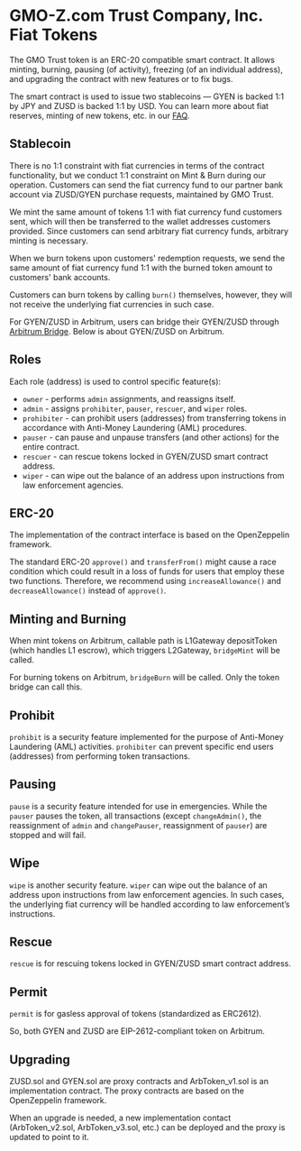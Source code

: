 # GMO-Z.com Trust Company, Inc. Fiat Tokens

The GMO Trust token is an ERC-20 compatible smart contract. It allows minting, burning, pausing (of activity), freezing (of an individual address), and upgrading the contract with new features or to fix bugs.

The smart contract is used to issue two stablecoins — GYEN is backed 1:1 by JPY and ZUSD is backed 1:1 by USD. You can learn more about fiat reserves, minting of new tokens, etc. in our [FAQ](https://stablecoin.z.com/).

## Stablecoin

There is no 1:1 constraint with fiat currencies in terms of the contract functionality, but we conduct 1:1 constraint on Mint & Burn during our operation. Customers can send the fiat currency fund to our partner bank account via ZUSD/GYEN purchase requests, maintained by GMO Trust.

We mint the same amount of tokens 1:1 with fiat currency fund customers sent, which will then be transferred to the wallet addresses customers provided. Since customers can send arbitrary fiat currency funds, arbitrary minting is necessary.

When we burn tokens upon customers' redemption requests, we send the same amount of fiat currency fund 1:1 with the burned token amount to customers' bank accounts. 

Customers can burn tokens by calling `burn()` themselves, however, they will not receive the underlying fiat currencies in such case.

For GYEN/ZUSD in Arbitrum, users can bridge their GYEN/ZUSD through [Arbitrum Bridge](https://bridge.arbitrum.io/).
Below is about GYEN/ZUSD on Arbitrum.

## Roles

Each role (address) is used to control specific feature(s):

- `owner` - performs `admin` assignments, and reassigns itself.
- `admin` - assigns `prohibiter`, `pauser`, `rescuer`, and `wiper` roles.
- `prohibiter` - can prohibit users (addresses) from transferring tokens in accordance with Anti-Money Laundering (AML) procedures.
- `pauser` - can pause and unpause transfers (and other actions) for the entire contract.
- `rescuer` - can rescue tokens locked in GYEN/ZUSD smart contract address.
- `wiper` - can wipe out the balance of an address upon instructions from law enforcement agencies.

## ERC-20

The implementation of the contract interface is based on the OpenZeppelin framework.

The standard ERC-20 `approve()` and `transferFrom()` might cause a race condition which could result in a loss of funds for users that employ these two functions. Therefore, we recommend using `increaseAllowance()` and `decreaseAllowance()` instead of `approve()`.

## Minting and Burning

When mint tokens on Arbitrum, callable path is L1Gateway depositToken (which handles L1 escrow), which triggers L2Gateway, `bridgeMint` will be called.

For burning tokens on Arbitrum, `bridgeBurn` will be called. Only the token bridge can call this.

## Prohibit

`prohibit` is a security feature implemented for the purpose of Anti-Money Laundering (AML) activities. `prohibiter` can prevent specific end users (addresses) from performing token transactions.

## Pausing

`pause` is a security feature intended for use in emergencies. While the `pauser` pauses the token, all transactions (except `changeAdmin()`, the reassignment of `admin` and `changePauser`, reassignment of `pauser`) are stopped and will fail.

## Wipe

`wipe` is another security feature. `wiper` can wipe out the balance of an address upon instructions from law enforcement agencies. In such cases, the underlying fiat currency will be handled according to law enforcement’s instructions.

## Rescue

`rescue` is for rescuing tokens locked in GYEN/ZUSD smart contract address.

## Permit

`permit` is for gasless approval of tokens (standardized as ERC2612).

So, both GYEN and ZUSD are EIP-2612-compliant token on Arbitrum.

## Upgrading

ZUSD.sol and GYEN.sol are proxy contracts and ArbToken_v1.sol is an implementation contract. The proxy contracts are based on the OpenZeppelin framework.

When an upgrade is needed, a new implementation contact (ArbToken_v2.sol, ArbToken_v3.sol, etc.) can be deployed and the proxy is updated to point to it.
